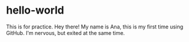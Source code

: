 # hello-world
This is for practice.
Hey there! 
My name is Ana, this is my first time using GitHub. I'm nervous, but exited at the same time. 
